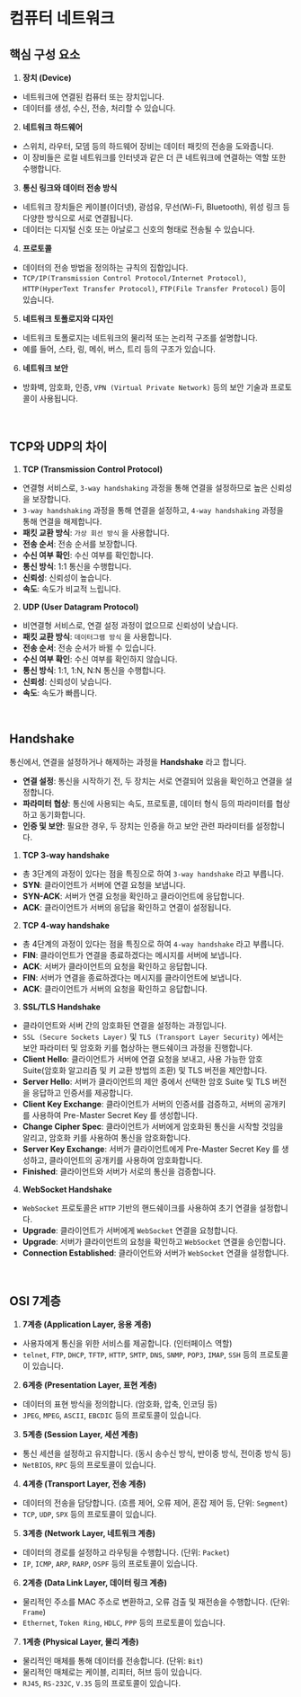 # 컴퓨터 네트워크

## 핵심 구성 요소

1. **장치 (Device)**
  - 네트워크에 연결된 컴퓨터 또는 장치입니다.
  - 데이터를 생성, 수신, 전송, 처리할 수 있습니다.

2. **네트워크 하드웨어**
  - 스위치, 라우터, 모뎀 등의 하드웨어 장비는 데이터 패킷의 전송을 도와줍니다.
  - 이 장비들은 로컬 네트워크를 인터넷과 같은 더 큰 네트워크에 연결하는 역할 또한 수행합니다.

3. **통신 링크와 데이터 전송 방식**
  - 네트워크 장치들은 케이블(이더넷), 광섬유, 무선(Wi-Fi, Bluetooth), 위성 링크 등 다양한 방식으로 서로 연결됩니다.
  - 데이터는 디지털 신호 또는 아날로그 신호의 형태로 전송될 수 있습니다.

4. **프로토콜**
  - 데이터의 전송 방법을 정의하는 규칙의 집합입니다.
  - `TCP/IP(Transmission Control Protocol/Internet Protocol)`, `HTTP(HyperText Transfer Protocol)`, `FTP(File Transfer Protocol)` 등이 있습니다.

5. **네트워크 토폴로지와 디자인**
  - 네트워크 토폴로지는 네트워크의 물리적 또는 논리적 구조를 설명합니다.
  - 예를 들어, 스타, 링, 메쉬, 버스, 트리 등의 구조가 있습니다.

6. **네트워크 보안**
  - 방화벽, 암호화, 인증, `VPN (Virtual Private Network)` 등의 보안 기술과 프로토콜이 사용됩니다.

<br>

## TCP와 UDP의 차이

1. **TCP (Transmission Control Protocol)**
  - 연결형 서비스로, `3-way handshaking` 과정을 통해 연결을 설정하므로 높은 신뢰성을 보장합니다.
  - `3-way handshaking` 과정을 통해 연결을 설정하고, `4-way handshaking` 과정을 통해 연결을 해제합니다.
  - **패킷 교환 방식**: `가상 회선 방식` 을 사용합니다.
  - **전송 순서**: 전송 순서를 보장합니다.
  - **수신 여부 확인**: 수신 여부를 확인합니다.
  - **통신 방식**: 1:1 통신을 수행합니다.
  - **신뢰성**: 신뢰성이 높습니다.
  - **속도**: 속도가 비교적 느립니다.

2. **UDP (User Datagram Protocol)**
  - 비연결형 서비스로, 연결 설정 과정이 없으므로 신뢰성이 낮습니다.
  - **패킷 교환 방식**: `데이터그램 방식` 을 사용합니다.
  - **전송 순서**: 전송 순서가 바뀔 수 있습니다.
  - **수신 여부 확인**: 수신 여부를 확인하지 않습니다.
  - **통신 방식**: 1:1, 1:N, N:N 통신을 수행합니다.
  - **신뢰성**: 신뢰성이 낮습니다.
  - **속도**: 속도가 빠릅니다.

<br>

## Handshake

통신에서, 연결을 설정하거나 해제하는 과정을 **Handshake** 라고 합니다.

- **연결 설정**: 통신을 시작하기 전, 두 장치는 서로 연결되어 있음을 확인하고 연결을 설정합니다.
- **파라미터 협상**: 통신에 사용되는 속도, 프로토콜, 데이터 형식 등의 파라미터를 협상하고 동기화합니다.
- **인증 및 보안**: 필요한 경우, 두 장치는 인증을 하고 보안 관련 파라미터를 설정합니다.

1. **TCP 3-way handshake**
  - 총 3단계의 과정이 있다는 점을 특징으로 하여 `3-way handshake` 라고 부릅니다.
  - **SYN**: 클라이언트가 서버에 연결 요청을 보냅니다.
  - **SYN-ACK**: 서버가 연결 요청을 확인하고 클라이언트에 응답합니다.
  - **ACK**: 클라이언트가 서버의 응답을 확인하고 연결이 설정됩니다.

2. **TCP 4-way handshake**
  - 총 4단계의 과정이 있다는 점을 특징으로 하여 `4-way handshake` 라고 부릅니다.
  - **FIN**: 클라이언트가 연결을 종료하겠다는 메시지를 서버에 보냅니다.
  - **ACK**: 서버가 클라이언트의 요청을 확인하고 응답합니다.
  - **FIN**: 서버가 연결을 종료하겠다는 메시지를 클라이언트에 보냅니다.
  - **ACK**: 클라이언트가 서버의 요청을 확인하고 응답합니다.

3. **SSL/TLS Handshake**
  - 클라이언트와 서버 간의 암호화된 연결을 설정하는 과정입니다.
  - `SSL (Secure Sockets Layer)` 및 `TLS (Transport Layer Security)` 에서는 보안 파라미터 및 암호화 키를 협상하는 핸드쉐이크 과정을 진행합니다.
  - **Client Hello**: 클라이언트가 서버에 연결 요청을 보내고, 사용 가능한 암호 Suite(암호화 알고리즘 및 키 교환 방법의 조환) 및 TLS 버전을 제안합니다.
  - **Server Hello**: 서버가 클라이언트의 제안 중에서 선택한 암호 Suite 및 TLS 버전을 응답하고 인증서를 제공합니다.
  - **Client Key Exchange**: 클라이언트가 서버의 인증서를 검증하고, 서버의 공개키를 사용하여 Pre-Master Secret Key 를 생성합니다.
  - **Change Cipher Spec**: 클라이언트가 서버에게 암호화된 통신을 시작할 것임을 알리고, 암호화 키를 사용하여 통신을 암호화합니다.
  - **Server Key Exchange**: 서버가 클라이언트에게 Pre-Master Secret Key 를 생성하고, 클라이언트의 공개키를 사용하여 암호화합니다.
  - **Finished**: 클라이언트와 서버가 서로의 통신을 검증합니다.

4. **WebSocket Handshake**
  - `WebSocket` 프로토콜은 `HTTP` 기반의 핸드쉐이크를 사용하여 초기 연결을 설정합니다.
  - **Upgrade**: 클라이언트가 서버에게 `WebSocket` 연결을 요청합니다.
  - **Upgrade**: 서버가 클라이언트의 요청을 확인하고 `WebSocket` 연결을 승인합니다.
  - **Connection Established**: 클라이언트와 서버가 `WebSocket` 연결을 설정합니다.

<br>

## OSI 7계층

1. **7계층 (Application Layer, 응용 계층)**
  - 사용자에게 통신을 위한 서비스를 제공합니다. (인터페이스 역할)
  - `telnet`, `FTP`, `DHCP`, `TFTP`, `HTTP`, `SMTP`, `DNS`, `SNMP`, `POP3`, `IMAP`, `SSH` 등의 프로토콜이 있습니다.

2. **6계층 (Presentation Layer, 표현 계층)**
  - 데이터의 표현 방식을 정의합니다. (암호화, 압축, 인코딩 등)
  - `JPEG`, `MPEG`, `ASCII`, `EBCDIC` 등의 프로토콜이 있습니다.

3. **5계층 (Session Layer, 세션 계층)**
  - 통신 세션을 설정하고 유지합니다. (동시 송수신 방식, 반이중 방식, 전이중 방식 등)
  - `NetBIOS`, `RPC` 등의 프로토콜이 있습니다.

4. **4계층 (Transport Layer, 전송 계층)**
  - 데이터의 전송을 담당합니다. (흐름 제어, 오류 제어, 혼잡 제어 등, 단위: `Segment`)
  - `TCP`, `UDP`, `SPX` 등의 프로토콜이 있습니다.

5. **3계층 (Network Layer, 네트워크 계층)**
  - 데이터의 경로를 설정하고 라우팅을 수행합니다. (단위: `Packet`)
  - `IP`, `ICMP`, `ARP`, `RARP`, `OSPF` 등의 프로토콜이 있습니다.

6. **2계층 (Data Link Layer, 데이터 링크 계층)**
  - 물리적인 주소를 MAC 주소로 변환하고, 오류 검출 및 재전송을 수행합니다. (단위: `Frame`)
  - `Ethernet`, `Token Ring`, `HDLC`, `PPP` 등의 프로토콜이 있습니다.

7. **1계층 (Physical Layer, 물리 계층)**
  - 물리적인 매체를 통해 데이터를 전송합니다. (단위: `Bit`)
  - 물리적인 매체로는 케이블, 리피터, 허브 등이 있습니다.
  - `RJ45`, `RS-232C`, `V.35` 등의 프로토콜이 있습니다.